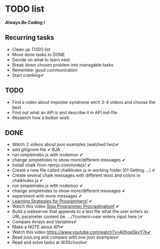# TODO list

__*A*lways *B*e *C*oding !__

## Recurring tasks
* Clean up TODO list
* Move done tasks to DONE
* Decide on what to learn next
* Break down chosen problem into managable tasks
* Remember good communication
* Start cranking✔


## TODO
* Find a video about imposter syndrome wtch 3-4 videos and choose the best
* Find out what an API is and describe it in API.md-file
* Resaerch how a button work

## DONE
* Watch 2 videos about json examples (watched two)✔
* add gitignore file ✔ BJA
* run simpleIndex.js with nodemon ✔
* change simpleIndex to show more/different messages ✔
* Install chalk from npmjs.com/nodejs/ ✔
* Create a new file called chalkIndex.js in working folder (01 Getting ...) ✔
* Create several chalk messages with different texts and colors in chalkIndex.js ✔
* run simpleIndex.js with nodemon ✔
* change simpleIndex to show more/different messages ✔
* experiment with more messages ✔
* [Learning Strategies for Programmers!](https://www.youtube.com/watch?v=IHQ-UUj0bxs&list=LL6uLZ5DdTtWlb-69rdd9j4A&index=2&t=6s) ✔
* Watch this video [Stop Programmer Procrastination!](https://www.youtube.com/watch?v=JQdFSt7s-Zw) ✔
* Build a webserver that appends to a text file what the user enters as URL parameter content (ie. .../?content=user enters input here )✔
* Compare Arrays and Variables✔
* Make a NOTE about API✔
* Watch this video https://www.youtube.com/watch?v=A0hoqSkyY7o✔
* Read json.org and compare with one json examples✔
* Read and solve tasks at W3Schools✔